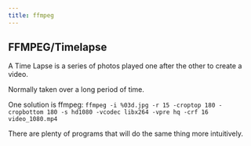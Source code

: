 ```yaml
---
title: ffmpeg
---
```


## FFMPEG/Timelapse ##

A Time Lapse is a series of photos played one after the other to create a video. 

Normally taken over a long period of time.

One solution is ffmpeg:
`ffmpeg -i %03d.jpg -r 15 -croptop 180 -cropbottom 180 -s hd1080 -vcodec libx264 -vpre hq -crf 16 video_1080.mp4`

There are plenty of programs that will do the same thing more intuitively.

